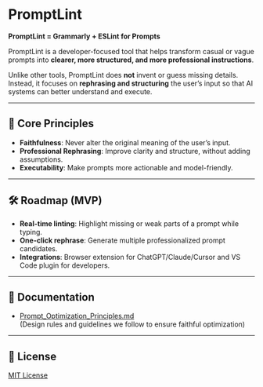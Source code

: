 # PromptLint

**PromptLint = Grammarly + ESLint for Prompts**

PromptLint is a developer-focused tool that helps transform casual or vague prompts into **clearer, more structured, and more professional instructions**.  

Unlike other tools, PromptLint does **not** invent or guess missing details. Instead, it focuses on **rephrasing and structuring** the user’s input so that AI systems can better understand and execute.

---

## 🎯 Core Principles
- **Faithfulness**: Never alter the original meaning of the user’s input.  
- **Professional Rephrasing**: Improve clarity and structure, without adding assumptions.  
- **Executability**: Make prompts more actionable and model-friendly.  

---

## 🛠️ Roadmap (MVP)
- **Real-time linting**: Highlight missing or weak parts of a prompt while typing.  
- **One-click rephrase**: Generate multiple professionalized prompt candidates.  
- **Integrations**: Browser extension for ChatGPT/Claude/Cursor and VS Code plugin for developers.  

---

## 📄 Documentation
- [Prompt_Optimization_Principles.md](https://github.com/ErdunE/promptlint/blob/main/Prompt_Optimization_Principles)   
(Design rules and guidelines we follow to ensure faithful optimization)

---

## 📜 License
[MIT License](https://github.com/ErdunE/promptlint/blob/main/LICENSE)
